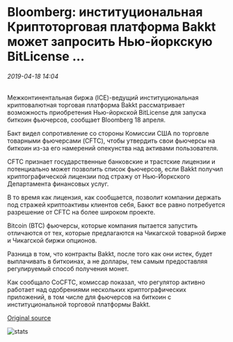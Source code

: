 # Bloomberg: институциональная Криптоторговая платформа Bakkt может запросить Нью-йоркскую BitLicense ...

###### 2019-04-18 14:04

Межконтинентальная биржа (ICE)-ведущий институциональная криптовалютная торговая платформа Bakkt рассматривает возможность приобретения Нью-йоркской BitLicense для запуска биткоин фьючерсов, сообщает Bloomberg 18 апреля.

Бакт видел сопротивление со стороны Комиссии США по торговле товарными фьючерсами (CFTC), чтобы утвердить свои фьючерсы на биткоин из-за его намерений опекунства над активами пользователя.

CFTC признает государственные банковские и трастские лицензии и потенциально может позволить список фьючерсов, если Bakkt получил криптографической лицензии под стражу от Нью-Йоркского Департамента финансовых услуг.

В то время как лицензия, как сообщается, позволит компании держать под стражей криптоактивы клиентов себя, Баккт все равно потребуется разрешение от CFTC на более широком проекте.

Bitcoin (BTC) фьючерсы, которые компания пытается запустить отличаются от тех, которые предлагаются на Чикагской товарной бирже и Чикагской биржи опционов.

Разница в том, что контракты Bakkt, после того как они истек, будет выплачивать в биткоинах, а не доллары, тем самым предоставляя регулируемый способ получения монет.

Как сообщало CoCFTC, комиссар показал, что регулятор активно работает над одобрениями нескольких криптографических приложений, в том числе для фьючерсов на биткоин с институциональной торговой платформы Bakkt.

[Original source](https://cointelegraph.com/news/bloomberg-institutional-crypto-trading-platform-bakkt-may-seek-new-york-bitlicense)

![stats](https://c.statcounter.com/11760860/0/a89fa40b/1/ "stats")